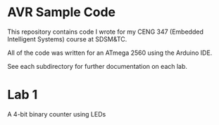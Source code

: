 # AVR Sample Code
This repository contains code I wrote for my CENG 347 (Embedded Intelligent Systems) course at SDSM&TC. 

All of the code was written for an ATmega 2560 using the Arduino IDE.

See each subdirectory for further documentation on each lab.

# Lab 1
A 4-bit binary counter using LEDs
